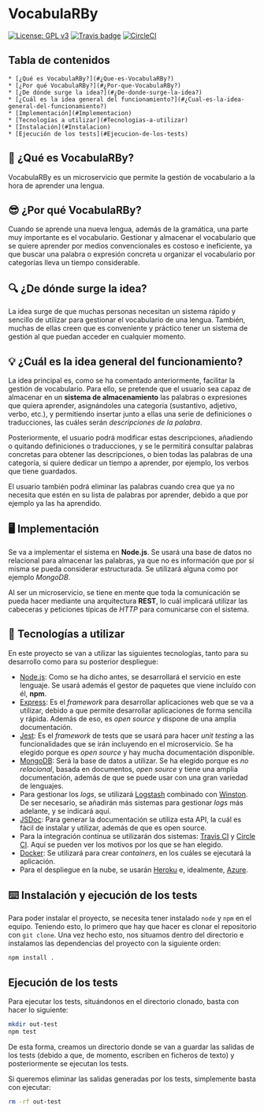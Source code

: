 # VocabulaRBy

[![License: GPL v3](https://img.shields.io/badge/License-GPLv3-blue.svg)](https://www.gnu.org/licenses/gpl-3.0) [![Travis badge](https://travis-ci.org/Vol0kin/VocabulaRBy.svg?branch=master)](https://travis-ci.org/Vol0kin/VocabulaRBy) [![CircleCI](https://circleci.com/gh/Vol0kin/VocabulaRBy.svg?style=svg)](https://circleci.com/gh/Vol0kin/VocabulaRBy)

## Tabla de contenidos

<!--ts-->
	* [¿Qué es VocabulaRBy?](#¿Que-es-VocabulaRBy?)
	* [¿Por qué VocabulaRBy?](#¿Por-que-VocabulaRBy?)
	* [¿De dónde surge la idea?](#¿De-donde-surge-la-idea?)
	* [¿Cuál es la idea general del funcionamiento?](#¿Cual-es-la-idea-general-del-funcionamiento?)
	* [Implementación](#Implementacion)
	* [Tecnologías a utilizar](#Tecnologias-a-utilizar)
	* [Instalación](#Instalacion)
	* [Ejecución de los tests](#Ejecucion-de-los-tests)
<!--te-->

## :thinking: ¿Qué es VocabulaRBy?

VocabulaRBy es un microservicio que permite la gestión de vocabulario
a la hora de aprender una lengua.

## :sunglasses: ¿Por qué VocabulaRBy?

Cuando se aprende una nueva lengua, además de la gramática, una parte muy importante
es el vocabulario. Gestionar y almacenar el vocabulario que se quiere aprender por medios
convencionales es costoso e ineficiente, ya que buscar una palabra o expresión concreta u
organizar el vocabulario por categorías lleva un tiempo considerable.

## :mag: ¿De dónde surge la idea?

La idea surge de que muchas personas necesitan un sistema rápido y sencillo de utilizar
para gestionar el vocabulario de una lengua. También, muchas de ellas creen que es conveniente
y práctico tener un sistema de gestión al que puedan acceder en cualquier momento.

## :bulb: ¿Cuál es la idea general del funcionamiento?

La idea principal es, como se ha comentado anteriormente, facilitar la gestión de
vocabulario. Para ello, se pretende que el usuario sea capaz de almacenar en un
**sistema de almacenamiento** las palabras o expresiones que quiera aprender, asignándoles
una categoría (sustantivo, adjetivo, verbo, etc.), y permitiendo insertar junto a ellas
una serie de definiciones o traducciones, las cuáles serán *descripciones de la palabra*.

Posteriormente, el usuario podrá modificar estas descripciones, añadiendo o quitando
definiciones o traducciones, y se le permitirá consultar palabras concretas para obtener
las descripciones, o bien todas las palabras de una categoría, si quiere dedicar un tiempo
a aprender, por ejemplo, los verbos que tiene guardados.

El usuario también podrá eliminar las palabras cuando crea que ya no necesita que estén en
su lista de palabras por aprender, debido a que por ejemplo ya las ha aprendido.

## :desktop_computer: Implementación

Se va a implementar el sistema en **Node.js**. Se usará una base de datos no relacional
para almacenar las palabras, ya que no es información que por sí misma se pueda considerar
estructurada. Se utilizará alguna como por ejemplo *MongoDB*.

Al ser un microservicio, se tiene en mente que toda la comunicación se pueda hacer mediante
una arquitectura **REST**, lo cuál implicará utilizar las cabeceras y peticiones típicas de
*HTTP* para comunicarse con el sistema.

## :wrench: Tecnologías a utilizar

En este proyecto se van a utilizar las siguientes tecnologías, tanto para su desarrollo como
para su posterior despliegue:

- [Node.js](https://nodejs.org/en/): Como se ha dicho antes, se desarrollará el servicio en este lenguaje.
Se usará además el gestor de paquetes que viene incluído con él, **npm**.
- [Express](http://expressjs.com/): Es el *framework* para desarrollar aplicaciones web que
se va a utilizar, debido a que permite desarrollar aplicaciones de forma sencilla y rápida.
Además de eso, es *open source* y dispone de una amplia documentación.
- [Jest](https://jestjs.io/): Es el *framework* de tests que se usará para hacer *unit testing*
a las funcionalidades que se irán incluyendo en el microservicio. Se ha elegido porque es
*open source* y hay mucha documentación disponible.
- [MongoDB](https://www.mongodb.com/): Será la base de datos a utilizar. Se ha elegido porque es
*no relacional*, basada en documentos, *open source* y tiene una amplia documentación, además de
que se puede usar con una gran variedad de lenguajes.
- Para gestionar los *logs*, se utilizará [Logstash](https://www.elastic.co/es/products/logstash)
combinado con [Winston](https://www.npmjs.com/package/winston). De ser necesario, se añadirán más
sistemas para gestionar *logs* más adelante, y se indicará aquí.
- [JSDoc](https://www.npmjs.com/package/jsdoc): Para generar la documentación se utiliza esta API,
la cuál es fácil de instalar y utilizar, además de que es open source.
- Para la integración contínua se utilizarán dos sistemas: [Travis CI](https://travis-ci.org/) y
[Circle CI](https://circleci.com/). Aquí se pueden ver los motivos por los que se han elegido.
- [Docker](https://www.docker.com/): Se utilizará para crear *containers*, en los cuáles se ejecutará
la aplicación.
- Para el despliegue en la nube, se usarán [Heroku](https://www.heroku.com/) e, idealmente,
[Azure](https://azure.microsoft.com/es-es/).

## :keyboard: Instalación y ejecución de los tests

Para poder instalar el proyecto, se necesita tener instalado `node` y `npm` en el equipo. Teniendo esto,
lo primero que hay que hacer es clonar el repositorio con `git clone`.
Una vez hecho esto, nos situamos dentro del directorio e instalamos las dependencias del proyecto
con la siguiente orden:

```bash
npm install .
```

## Ejecución de los tests

Para ejecutar los tests, situándonos en el directorio clonado, basta con hacer lo siguiente:

```bash
mkdir out-test
npm test
```

De esta forma, creamos un directorio donde se van a guardar las salidas de los tests (debido a que, de momento,
escriben en ficheros de texto) y posteriormente se ejecutan los tests.

Si queremos eliminar las salidas generadas por los tests, simplemente basta con ejecutar:

```bash
rm -rf out-test
```
